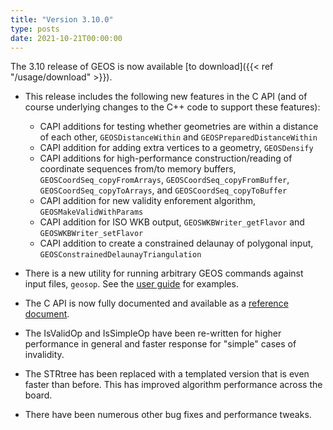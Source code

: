 ```yaml
---
title: "Version 3.10.0"
type: posts
date: 2021-10-21T00:00:00
---
```


The 3.10 release of GEOS is now available [to download]({{< ref "/usage/download" >}}).

* This release includes the following new features in the C API (and of course underlying changes to the C++ code to support these features):

  * CAPI additions for testing whether geometries are within a distance of each other, `GEOSDistanceWithin` and `GEOSPreparedDistanceWithin`
  * CAPI addition for adding extra vertices to a geometry, `GEOSDensify`
  * CAPI additions for high-performance construction/reading of coordinate sequences from/to memory buffers, `GEOSCoordSeq_copyFromArrays`, `GEOSCoordSeq_copyFromBuffer`, `GEOSCoordSeq_copyToArrays`, and `GEOSCoordSeq_copyToBuffer`
  * CAPI addition for new validity enforement algorithm, `GEOSMakeValidWithParams`
  * CAPI addition for ISO WKB output, `GEOSWKBWriter_getFlavor` and `GEOSWKBWriter_setFlavor`
  * CAPI addition to create a constrained delaunay of polygonal input, `GEOSConstrainedDelaunayTriangulation`

* There is a new utility for running arbitrary GEOS commands against input files, `geosop`. See the [user guide](https://github.com/libgeos/geos/blob/e286d4afd4826fd1886a4ac18e32a3c026e11394/util/geosop/README.md) for examples.

* The C API is now fully documented and available as a [reference document](http://libgeos.org/doxygen/geos__c_8h.html).

* The IsValidOp and IsSimpleOp have been re-written for higher performance in general and faster response for "simple" cases of invalidity.

* The STRtree has been replaced with a templated version that is even faster than before. This has improved algorithm performance across the board.

* There have been numerous other bug fixes and performance tweaks.


